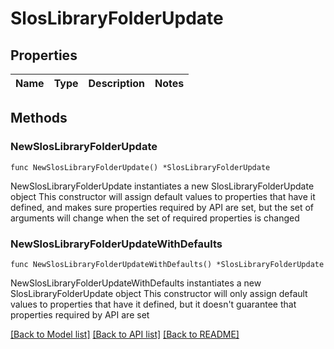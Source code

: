 # SlosLibraryFolderUpdate

## Properties

Name | Type | Description | Notes
------------ | ------------- | ------------- | -------------

## Methods

### NewSlosLibraryFolderUpdate

`func NewSlosLibraryFolderUpdate() *SlosLibraryFolderUpdate`

NewSlosLibraryFolderUpdate instantiates a new SlosLibraryFolderUpdate object
This constructor will assign default values to properties that have it defined,
and makes sure properties required by API are set, but the set of arguments
will change when the set of required properties is changed

### NewSlosLibraryFolderUpdateWithDefaults

`func NewSlosLibraryFolderUpdateWithDefaults() *SlosLibraryFolderUpdate`

NewSlosLibraryFolderUpdateWithDefaults instantiates a new SlosLibraryFolderUpdate object
This constructor will only assign default values to properties that have it defined,
but it doesn't guarantee that properties required by API are set


[[Back to Model list]](../README.md#documentation-for-models) [[Back to API list]](../README.md#documentation-for-api-endpoints) [[Back to README]](../README.md)


